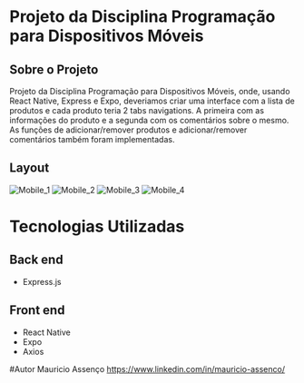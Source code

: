 # Projeto da Disciplina Programação para Dispositivos Móveis

## Sobre o Projeto
Projeto da Disciplina Programação para Dispositivos Móveis, onde, usando React Native, Express e Expo, deveriamos criar uma interface com a lista de produtos e cada produto teria 2 tabs navigations. A primeira com as informações do produto e a segunda com os comentários sobre o mesmo. As funções de adicionar/remover produtos e adicionar/remover  comentários também foram implementadas.

## Layout
![Mobile_1](https://github.com/mauassenco/assets/blob/main/Captura%20de%20tela%202021-05-02%20201708.png) ![Mobile_2](https://github.com/mauassenco/assets/blob/main/Captura%20de%20tela%202021-05-02%20201728.png) ![Mobile_3](https://github.com/mauassenco/assets/blob/main/Captura%20de%20tela%202021-05-02%20201744.png) ![Mobile_4](https://github.com/mauassenco/assets/blob/main/Captura%20de%20tela%202021-05-02%20201803.png)

# Tecnologias Utilizadas
## Back end
- Express.js

## Front end
- React Native
- Expo
- Axios

#Autor
Mauricio Assenço
https://www.linkedin.com/in/mauricio-assenco/

